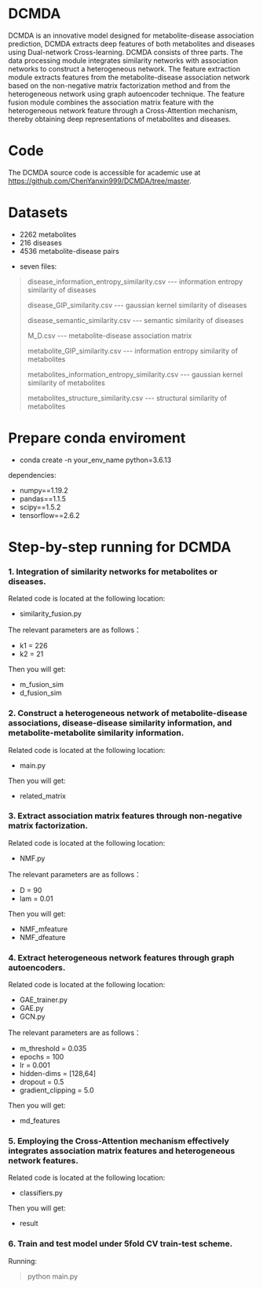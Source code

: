 # DCMDA
 DCMDA is an innovative model designed for metabolite-disease association prediction, 
 DCMDA extracts deep features of both metabolites and diseases using Dual-network Cross-learning. 
 DCMDA consists of three parts. 
 The data processing module integrates similarity networks with association networks to construct a heterogeneous network. 
 The feature extraction module extracts features from the metabolite-disease association network based on the non-negative matrix factorization method and from the heterogeneous network using graph autoencoder technique.
 The feature fusion module combines the association matrix feature with the heterogeneous network feature through a Cross-Attention mechanism, thereby obtaining deep representations of metabolites and diseases.

# Code
The DCMDA source code is accessible for academic use at https://github.com/ChenYanxin999/DCMDA/tree/master.

# Datasets
+ 2262 metabolites
+ 216 diseases
+ 4536 metabolite-disease pairs

* seven files:
 
> disease_information_entropy_similarity.csv --- information entropy similarity of diseases
>
> disease_GIP_similarity.csv --- gaussian kernel similarity of diseases
> 
> disease_semantic_similarity.csv --- semantic similarity of diseases 
> 
> M_D.csv --- metabolite-disease association matrix
> 
> metabolite_GIP_similarity.csv --- information entropy similarity of metabolites
> 
> metabolites_information_entropy_similarity.csv --- gaussian kernel similarity of metabolites
> 
> metabolites_structure_similarity.csv --- structural similarity of metabolites

# Prepare conda enviroment
+ conda create -n your_env_name python=3.6.13

dependencies:

+ numpy==1.19.2
+ pandas==1.1.5
+ scipy==1.5.2
+ tensorflow==2.6.2

# Step-by-step running for DCMDA
### 1. Integration of similarity networks for metabolites or diseases.

Related code is located at the following location:

+ similarity_fusion.py 

The relevant parameters are as follows：
+ k1 = 226
+ k2 = 21

Then you will get:

+ m_fusion_sim
+ d_fusion_sim

### 2. Construct a heterogeneous network of metabolite-disease associations, disease-disease similarity information, and metabolite-metabolite similarity information.

Related code is located at the following location:

+ main.py

Then you will get:

+ related_matrix

### 3. Extract association matrix features through non-negative matrix factorization. 

Related code is located at the following location:

+ NMF.py 

The relevant parameters are as follows：

+ D = 90
+ lam = 0.01

Then you will get:

+ NMF_mfeature
+ NMF_dfeature 

### 4. Extract heterogeneous network features through graph autoencoders. 

Related code is located at the following location:

+ GAE_trainer.py 
+ GAE.py 
+ GCN.py 

The relevant parameters are as follows：

+ m_threshold = 0.035 
+ epochs = 100
+ lr = 0.001
+ hidden-dims = [128,64]
+ dropout = 0.5
+ gradient_clipping = 5.0

Then you will get:
+ md_features 

### 5. Employing the Cross-Attention mechanism effectively integrates association matrix features and heterogeneous network features. 

Related code is located at the following location:

+ classifiers.py

Then you will get:

+ result 


### 6. Train and test model under 5fold CV train-test scheme. 
Running:
> python main.py 

